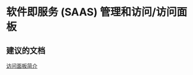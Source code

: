 <properties
    pageTitle="软件即服务 (SAAS) 管理和访问/访问面板"
    description="软件即服务 (SAAS) 管理和访问/访问面板"
    service="microsoft.activedirectory"
    resource="activedirectory"
    authors="aashu"
    displayOrder=""
    selfHelpType="generic"
    supportTopicIds="32268133"
    resourceTags=""
    productPesIds="14785"
    cloudEnvironments="public"
/>


# 软件即服务 (SAAS) 管理和访问/访问面板


## **建议的文档**
[访问面板简介](https://azure.microsoft.com/documentation/articles/active-directory-saas-access-panel-introduction/)



<!--HONumber=Jul16_HO4-->


